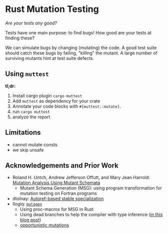 # Rust Mutation Testing

*Are your tests any good?*

Tests have one main purpose: to find bugs!
How good are your tests at finding these?

We can simulate bugs by changing (mutating) the code.
A good test suite should catch these bugs by failing, "killing" the mutant.
A large number of surviving mutants hint at test suite defects.

## Using `muttest`

**tl;dr:**

1. Install cargo plugin `cargo-muttest`
2. Add `muttest` as dependency for your crate
3. Annotate your code blocks with `#[muttest::mutate]`. 
4. run `cargo muttest`
5. analyze the report

<!-- TODO: extended tutorial -->
<!-- TODO: dev-dependency & test-guard or feature-guard? -->

## Limitations

* cannot mutate consts
* we skip unsafe

## Acknowledgements and Prior Work

* Roland H. Untch, Andrew Jefferson Offutt, and Mary Jean Harrold: [Mutation Analysis Using Mutant Schemata](https://doi.org/10.1145/174146.154265)
  * Mutant Schema Generation (MSG): using program transformation for mutation testing on Fortran programs
* dtolnay: [Autoref-based stable specialization](https://github.com/dtolnay/case-studies/blob/master/autoref-specialization/README.md)
* llogiq: [`mutagen`](https://github.com/llogiq/mutagen)
  * Using proc-macros for MSG in Rust
  * Using dead branches to help the compiler with type inference ([in this blog post](https://llogiq.github.io/2018/04/11/shift.html))
  * [opportunistic mutations](https://llogiq.github.io/2018/03/03/opportune.html)
